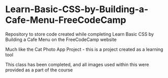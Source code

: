 # Learn-Basic-CSS-by-Building-a-Cafe-Menu-FreeCodeCamp
Repository to store code created while completing Learn Basic CSS by Building a Cafe Menu on the FreeCodeCamp website 

Much like the Cat Photo App Project - this is a project created as a learning tool 

This class has been completed, and all images used within this were provided as a part of the course
